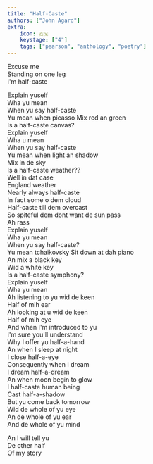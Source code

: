 ```yaml
---
title: "Half-Caste"
authors: ["John Agard"]
extra:
    icon: 🇬🇾
    keystage: ["4"]
    tags: ["pearson", "anthology", "poetry"]
---
```

  
Excuse me  
Standing on one leg  
I'm half-caste  
  
Explain yuself  
Wha yu mean  
When yu say half-caste  
Yu mean when picasso
Mix red an green  
Is a half-caste canvas?  
Explain yuself  
Wha u mean  
When yu say half-caste  
Yu mean when light an shadow  
Mix in de sky  
Is a half-caste weather??  
Well in dat case  
England weather  
Nearly always half-caste  
In fact some o dem cloud  
Half-caste till dem overcast  
So spiteful dem dont want de sun pass  
Ah rass  
Explain yuself  
Wha yu mean  
When yu say half-caste?  
Yu mean tchaikovsky
Sit down at dah piano  
An mix a black key  
Wid a white key  
Is a half-caste symphony?  
Explain yuself  
Wha yu mean  
Ah listening to yu wid de keen  
Half of mih ear  
Ah looking at u wid de keen  
Half of mih eye  
And when I'm introduced to yu  
I'm sure you'll understand  
Why I offer yu half-a-hand  
An when I sleep at night  
I close half-a-eye  
Consequently when I dream  
I dream half-a-dream  
An when moon begin to glow  
I half-caste human being  
Cast half-a-shadow  
But yu come back tomorrow  
Wid de whole of yu eye  
An de whole of yu ear  
And de whole of yu mind  
  
An I will tell yu  
De other half  
Of my story

